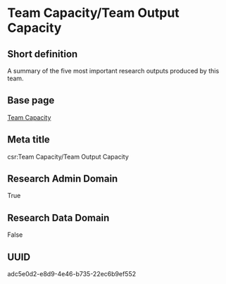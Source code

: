 # Team Capacity/Team Output Capacity
## Short definition
A summary of the five most important research outputs produced by this team.
## Base page
[Team Capacity](https://github.com/EuroCRIS/CASRAI-Dictionairies/blob/main/Objects/Team%20Capacity.md)
## Meta title
csr:Team Capacity/Team Output Capacity
## Research Admin Domain
True
## Research Data Domain
False
## UUID
adc5e0d2-e8d9-4e46-b735-22ec6b9ef552
